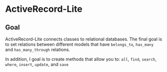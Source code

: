 # ActiveRecord-Lite

## Goal

ActiveRecord-Lite connects classes to relational databases. The final goal is to set relations between different models that have `belongs_to`, `has_many` and `has_many_through` relations.

In addition, I goal is to create methods that allow you to:
  `all`,
  `find`,
  `search`, 
  `where`, 
  `insert`,
  `update`, and
  `save`

